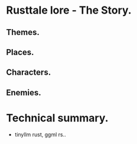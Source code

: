 # Rusttale lore - The Story.

## Themes.

## Places.

## Characters.

## Enemies.

# Technical summary.
- tinyllm rust, ggml rs..
